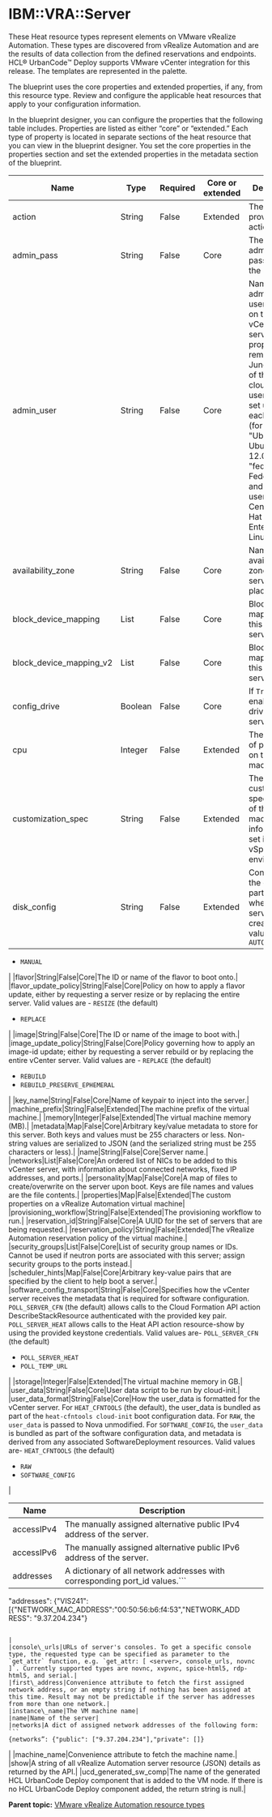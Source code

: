 # IBM::VRA::Server

These Heat resource types represent elements on VMware vRealize Automation. These types are discovered from vRealize Automation and are the results of data collection from the defined reservations and endpoints. HCL® UrbanCode™ Deploy supports VMware vCenter integration for this release. The templates are represented in the palette.

The blueprint uses the core properties and extended properties, if any, from this resource type. Review and configure the applicable heat resources that apply to your configuration information.

In the blueprint designer, you can configure the properties that the following table includes. Properties are listed as either “core” or “extended.” Each type of property is located in separate sections of the heat resource that you can view in the blueprint designer. You set the core properties in the properties section and set the extended properties in the metadata section of the blueprint.

|Name|Type|Required|Core or extended|Description|
|----|----|--------|----------------|-----------|
|action|String|False|Extended|The provisioning action.|
|admin\_pass|String|False|Core|The administrator password for the server.|
|admin\_user|String|False|Core|Name of the administrative user to use on the vCenter server. This property is removed from Juno in favor of the default cloud-init user that is set up for each image \(for example, "Ubuntu" for Ubuntu 12.04+, "fedora" for Fedora 19+ and "cloud-user" for CentOS/Red Hat Enterprise Linux 6.5\).|
|availability\_zone|String|False|Core|Name of the availability zone for server placement.|
|block\_device\_mapping|List|False|Core|Block device mappings for this vCenter server.|
|block\_device\_mapping\_v2|List|False|Core|Block device mappings for this vCenter server.|
|config\_drive|Boolean|False|Core|If `True`, enable config drive on the server.|
|cpu|Integer|False|Extended|The number of processors on the virtual machine.|
|customization\_spec|String|False|Extended|The customization specification of the virtual machine. The information is set in the vSphere environment.|
|disk\_config|String|False|Extended|Control how the disk is partitioned when the server is created. Valid values are-   `AUTO`
-   `MANUAL`

|
|flavor|String|False|Core|The ID or name of the flavor to boot onto.|
|flavor\_update\_policy|String|False|Core|Policy on how to apply a flavor update, either by requesting a server resize or by replacing the entire server. Valid values are -   `RESIZE` \(the default\)
-   `REPLACE`

|
|image|String|False|Core|The ID or name of the image to boot with.|
|image\_update\_policy|String|False|Core|Policy governing how to apply an image-id update; either by requesting a server rebuild or by replacing the entire vCenter server. Valid values are -   `REPLACE` \(the default\)
-   `REBUILD`
-   `REBUILD_PRESERVE_EPHEMERAL`

|
|key\_name|String|False|Core|Name of keypair to inject into the server.|
|machine\_prefix|String|False|Extended|The machine prefix of the virtual machine.|
|memory|Integer|False|Extended|The virtual machine memory \(MB\).|
|metadata|Map|False|Core|Arbitrary key/value metadata to store for this server. Both keys and values must be 255 characters or less. Non-string values are serialized to JSON \(and the serialized string must be 255 characters or less\).|
|name|String|False|Core|Server name.|
|networks|List|False|Core|An ordered list of NICs to be added to this vCenter server, with information about connected networks, fixed IP addresses, and ports.|
|personality|Map|False|Core|A map of files to create/overwrite on the server upon boot. Keys are file names and values are the file contents.|
|properties|Map|False|Extended|The custom properties on a vRealize Automation virtual machine|
|provisioning\_workflow|String|False|Extended|The provisioning workflow to run.|
|reservation\_id|String|False|Core|A UUID for the set of servers that are being requested.|
|reservation\_policy|String|False|Extended|The vRealize Automation reservation policy of the virtual machine.|
|security\_groups|List|False|Core|List of security group names or IDs. Cannot be used if neutron ports are associated with this server; assign security groups to the ports instead.|
|scheduler\_hints|Map|False|Core|Arbitrary key-value pairs that are specified by the client to help boot a server.|
|software\_config\_transport|String|False|Core|Specifies how the vCenter server receives the metadata that is required for software configuration. `POLL_SERVER_CFN` \(the default\) allows calls to the Cloud Formation API action DescribeStackResource authenticated with the provided key pair. `POLL_SERVER_HEAT` allows calls to the Heat API action resource-show by using the provided keystone credentials. Valid values are-    `POLL_SERVER_CFN` \(the default\)
-   `POLL_SERVER_HEAT`
-    `POLL_TEMP_URL`

|
|storage|Integer|False|Extended|The virtual machine memory in GB.|
|user\_data|String|False|Core|User data script to be run by cloud-init.|
|user\_data\_format|String|False|Core|How the user\_data is formatted for the vCenter server. For `HEAT_CFNTOOLS` \(the default\), the user\_data is bundled as part of the `heat-cfntools cloud-init` boot configuration data. For `RAW`, the `user_data` is passed to Nova unmodified. For `SOFTWARE_CONFIG`, the `user_data` is bundled as part of the software configuration data, and metadata is derived from any associated SoftwareDeployment resources. Valid values are-    `HEAT_CFNTOOLS` \(the default\)
-   `RAW`
-    `SOFTWARE_CONFIG`

|

|Name|Description|
|----|-----------|
|accessIPv4|The manually assigned alternative public IPv4 address of the server.|
|accessIPv6|The manually assigned alternative public IPv6 address of the server.|
|addresses|A dictionary of all network addresses with corresponding port\_id values.```
"addresses": {"VIS241": 
[{"NETWORK_MAC_ADDRESS":"00:50:56:b6:f4:53","NETWORK_ADD
RESS": "9.37.204.234"}
```

|
|console\_urls|URLs of server's consoles. To get a specific console type, the requested type can be specified as parameter to the `get_attr` function, e.g. `get_attr: [ <server>, console_urls, novnc ]`. Currently supported types are novnc, xvpvnc, spice-html5, rdp-html5, and serial.|
|first\_address|Convenience attribute to fetch the first assigned network address, or an empty string if nothing has been assigned at this time. Result may not be predictable if the server has addresses from more than one network.|
|instance\_name|The VM machine name|
|name|Name of the server|
|networks|A dict of assigned network addresses of the following form: ```
{networks”: {"public": ["9.37.204.234"],"private": []}
```

|
|machine\_name|Convenience attribute to fetch the machine name.|
|show|A string of all vRealize Automation server resource \(JSON\) details as returned by the API.|
|ucd\_generated\_sw\_comp|The name of the generated HCL UrbanCode Deploy component that is added to the VM node. If there is no HCL UrbanCode Deploy component added, the return string is null.|

**Parent topic:** [VMware vRealize Automation resource types](../../com.ibm.edt.heat.reference.doc/topics/VRA_heat_types_ov.md)

